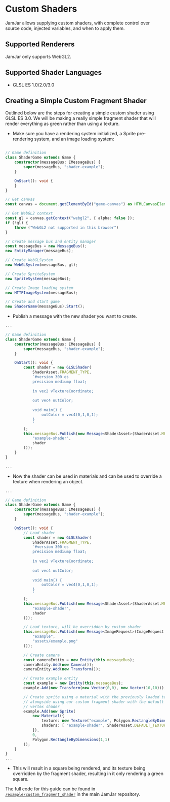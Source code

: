 # Custom Shaders

JamJar allows supplying custom shaders, with complete control over source code,
injected variables, and when to apply them.

## Supported Renderers

JamJar only supports WebGL2.

## Supported Shader Languages

- GLSL ES 1.0/2.0/3.0

## Creating a Simple Custom Fragment Shader

Outlined below are the steps for creating a simple custom shader using GLSL ES
3.0. We will be making a really simple fragment shader that will render
everything as green rather than using a texture.

- Make sure you have a rendering system initialized, a Sprite
  pre-rendering system, and an image loading system:
```typescript

// Game definition
class ShaderGame extends Game {
    constructor(messageBus: IMessageBus) {
        super(messageBus, "shader-example");
    }

    OnStart(): void {
    }
}

// Get canvas
const canvas = document.getElementById("game-canvas") as HTMLCanvasElement;

// Get WebGL2 context
const gl = canvas.getContext("webgl2", { alpha: false });
if (!gl) {
    throw ("WebGL2 not supported in this browser")
}

// Create message bus and entity manager
const messageBus = new MessageBus();
new EntityManager(messageBus);

// Create WebGLSystem
new WebGLSystem(messageBus, gl);

// Create SpriteSystem
new SpriteSystem(messageBus);

// Create Image loading system
new HTTPImageSystem(messageBus);

// Create and start game
new ShaderGame(messageBus).Start();
```

- Publish a message with the new shader you want to create.

```typescript
...

// Game definition
class ShaderGame extends Game {
    constructor(messageBus: IMessageBus) {
        super(messageBus, "shader-example");
    }

    OnStart(): void {
        const shader = new GLSLShader(
            ShaderAsset.FRAGMENT_TYPE,
            `#version 300 es
            precision mediump float;
            
            in vec2 vTextureCoordinate;
    
            out vec4 outColor;
    
            void main() {
                outColor = vec4(0,1,0,1);
            }
            `
        );
        this.messageBus.Publish(new Message<ShaderAsset>(ShaderAsset.MESSAGE_REQUEST_LOAD, new ShaderAsset(
            "example-shader",
            shader
        )));
    }
}

...
```

- Now the shader can be used in materials and can be used to override a texture
  when rendering an object.

```typescript
...

// Game definition
class ShaderGame extends Game {
    constructor(messageBus: IMessageBus) {
        super(messageBus, "shader-example");
    }

    OnStart(): void {
        // Load shader
        const shader = new GLSLShader(
            ShaderAsset.FRAGMENT_TYPE,
            `#version 300 es
            precision mediump float;
            
            in vec2 vTextureCoordinate;
    
            out vec4 outColor;
    
            void main() {
                outColor = vec4(0,1,0,1);
            }
            `
        );
        this.messageBus.Publish(new Message<ShaderAsset>(ShaderAsset.MESSAGE_REQUEST_LOAD, new ShaderAsset(
            "example-shader",
            shader
        )));

        // Load texture, will be overridden by custom shader
        this.messageBus.Publish(new Message<ImageRequest>(ImageRequest.MESSAGE_REQUEST_LOAD, new ImageRequest(
            "example",
            "assets/example.png"
        )));

        // Create camera
        const cameraEntity = new Entity(this.messageBus);
        cameraEntity.Add(new Camera());
        cameraEntity.Add(new Transform());

        // Create example entity
        const example = new Entity(this.messageBus);
        example.Add(new Transform(new Vector(0,0), new Vector(10,10)));

        // Create sprite using a material with the previously loaded texture,
        // alongside using our custom fragment shader with the default
        // vertex shader
        example.Add(new Sprite(
            new Material({
                texture: new Texture("example", Polygon.RectangleByDimensions(1,1)),
                shaders: [ "example-shader", ShaderAsset.DEFAULT_TEXTURE_VERTEX_SHADER_NAME ]
            }), 
            0, 
            Polygon.RectangleByDimensions(1,1)
        ));
    }
}
...
```

- This will result in a square being rendered, and its texture being overridden
  by the fragment shader, resulting in it only rendering a green square.

The full code for this guide can be found in
[`/example/custom_fragment_shader`](https://github.com/jamjarlabs/JamJar/tree/master/example/custom_fragment_shader)
in the main JamJar repository.